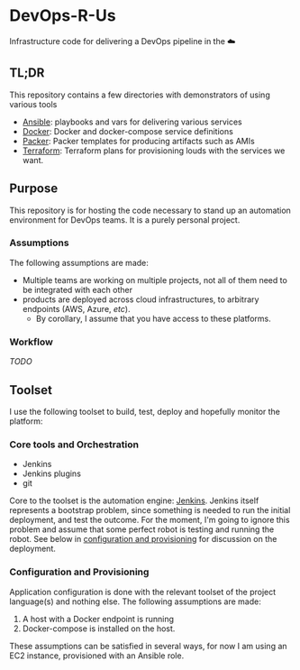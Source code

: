 # DevOps-R-Us

Infrastructure code for delivering a DevOps pipeline in the ☁️

## TL;DR

This repository contains a few directories with demonstrators of using various tools

- [Ansible](Ansible): playbooks and vars for delivering various services
- [Docker](Docker): Docker and docker-compose service definitions
- [Packer](Packer): Packer templates for producing artifacts such as AMIs
- [Terraform](Terraform): Terraform plans for provisioning louds with the services we want.

## Purpose

This repository is for hosting the code necessary to stand up an automation
environment for DevOps teams.
It is a purely personal project.

### Assumptions

The following assumptions are made:

- Multiple teams are working on multiple projects, not all of them need to be
  integrated with each other
- products are deployed across cloud infrastructures, to arbitrary endpoints
  (AWS, Azure, _etc_).
  - By corollary, I assume that you have access to these platforms.

### Workflow

<!-- insert workflow diagrams here -->
_TODO_

## Toolset

I use the following toolset to build, test, deploy and hopefully monitor the
platform:

### Core tools and Orchestration

- Jenkins
- Jenkins plugins
- git

Core to the toolset is the automation engine: [Jenkins](https://jenkins.io).
Jenkins itself represents a bootstrap problem, since something is needed to run
the initial deployment, and test the outcome. For the moment, I'm going to
ignore this problem and assume that some perfect robot is testing and running
the robot. See below in
[configuration and provisioning](#configuration-and-provisioning) for discussion
on the deployment.

### Configuration and Provisioning

Application configuration is done with the relevant toolset of the project
language(s) and nothing else. The following assumptions are made:

1. A host with a Docker endpoint is running
2. Docker-compose is installed on the host.

These assumptions can be satisfied in several ways, for now I am using an EC2 instance, provisioned with an Ansible role.